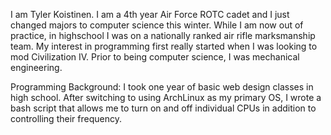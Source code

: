 I am Tyler Koistinen.
I am a 4th year Air Force ROTC cadet and I just changed majors to computer science this winter.
While I am now out of practice, in highschool I was on a nationally ranked air rifle marksmanship team.
My interest in programming first really started when I was looking to mod Civilization IV.
Prior to being computer science, I was mechanical engineering.

Programming Background:
I took one year of basic web design classes in high school.
After switching to using ArchLinux as my primary OS, I wrote a bash script that allows me to turn on and off 
individual CPUs in addition to controlling their frequency.
